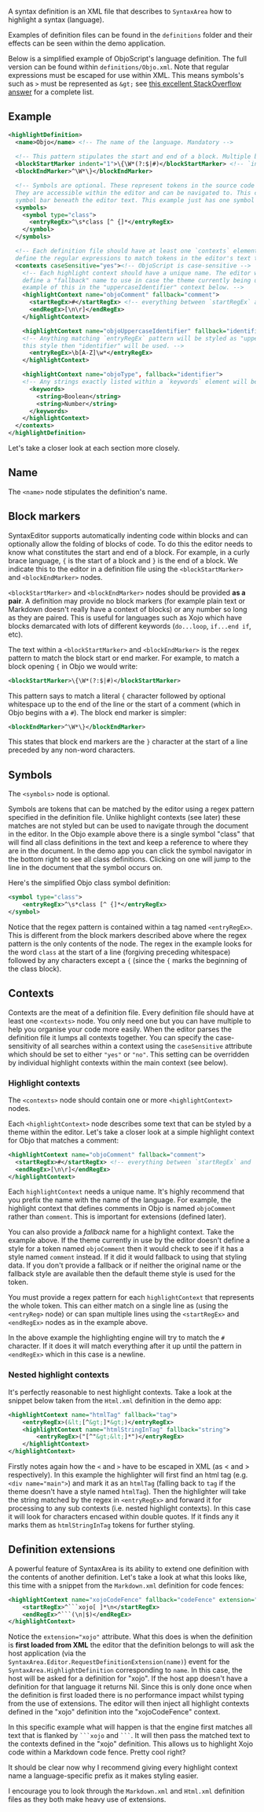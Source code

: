 A syntax definition is an XML file that describes to `SyntaxArea` how to highlight a syntax (language).

Examples of definition files can be found in the `definitions` folder and their effects can be seen within the demo application.

Below is a simplified example of ObjoScript's language definition. The full version can be found within `definitions/Objo.xml`. Note that regular expressions must be escaped for use within XML. This means symbols's such as `>` must be represented as `&gt;` see [this excellent StackOverflow answer][xmlEscapes] for a complete list.

## Example

```xml
<highlightDefinition>
  <name>Objo</name> <!-- The name of the language. Mandatory -->
  
  <!-- This pattern stipulates the start and end of a block. Multiple block start and end tags can be used -->
  <blockStartMarker indent="1">\{\W*(?:$|#)</blockStartMarker> <!-- `indent` stipulates how much to indent. If in doubt, use 1 -->
  <blockEndMarker>^\W*\}</blockEndMarker>

  <!-- Symbols are optional. These represent tokens in the source code that have a semantic meaning. 
  They are accessible within the editor and can be navigated to. This can be seen in the demo application by clicking on the 
  symbol bar beneath the editor text. This example just has one symbol but you can have zero or many. -->
  <symbols>
	<symbol type="class">
	  <entryRegEx>^\s*class [^ {]*</entryRegEx>
	</symbol>
  </symbols>

  <!-- Each definition file should have at least one `contexts` element. Nested within `contexts` are `highlightContext` nodes which 
  define the regular expressions to match tokens in the editor's text that can be styled. You can stipulate the case sensitivity at the `contexts` or `highlightContext` level. -->
  <contexts caseSensitive="yes"><!-- ObjoScript is case-sensitive -->
	<!-- Each highlight context should have a unique name. The editor will look for a style in the current theme matching this name in order to style the token. Themes are encouraged to define a handful of common style names. Thanks to this you can
	define a "fallback" name to use in case the theme currently being used doesn't define a style for "name". You can see an
	example of this in the "uppercaseIdentifier" context below. -->
	<highlightContext name="objoComment" fallback="comment">
	  <startRegEx>#</startRegEx> <!-- everything between `startRegEx` and `endRegEx` will be a "comment" -->
	  <endRegEx>[\n\r]</endRegEx>
	</highlightContext>

	<highlightContext name="objoUppercaseIdentifier" fallback="identifier">
	<!-- Anything matching `entryRegEx` pattern will be styled as "uppercaseIdentifier". If the current theme doesn't define
	this style then "identifier" will be used. -->
	  <entryRegEx>\b[A-Z]\w*</entryRegEx>
	</highlightContext>

	<highlightContext name="objoType", fallback="identifier">
	<!-- Any strings exactly listed within a `keywords` element will be matched.-->
	  <keywords>
		<string>Boolean</string>
		<string>Number</string>
	  </keywords>
	</highlightContext>
  </contexts>
</highlightDefinition>
```

Let's take a closer look at each section more closely.

## Name
The `<name>` node stipulates the definition's name.

## Block markers
SyntaxEditor supports automatically indenting code within blocks and can optionally allow the folding of blocks of code. To do this the editor needs to know what constitutes the start and end of a block. For example, in a curly brace language, `{` is the start of a block and `}` is the end of a block. We indicate this to the editor in a definition file using the `<blockStartMarker>` and `<blockEndMarker>` nodes.

`<blockStartMarker>` and `<blockEndMarker>` nodes should be provided **as a pair**. A definition may provide no block markers (for example plain text or Markdown doesn't really have a context of blocks) or any number so long as they are paired. This is useful for languages such as Xojo which have blocks demarcated with lots of different keywords (`do...loop`, `if...end if`, etc).

The text within a `<blockStartMarker>` and `<blockEndMarker>` is the regex pattern to match the block start or end marker. For example, to match a block opening `{` in Objo we would write:

```xml
<blockStartMarker>\{\W*(?:$|#)</blockStartMarker>
```

This pattern says to match a literal `{` character followed by optional whitespace up to the end of the line or the start of a comment (which in Objo begins with a `#`). The block end marker is simpler:

```xml
<blockEndMarker>^\W*\}</blockEndMarker>
```

This states that block end markers are the `}` character at the start of a line preceded by any non-word characters.

## Symbols
The `<symbols>` node is optional.

Symbols are tokens that can be matched by the editor using a regex pattern specified in the definition file. Unlike highlight contexts (see later) these matches are not styled but can be used to navigate through the document in the editor. In the Objo example above there is a single symbol "class" that will find all class definitions in the text and keep a reference to where they are in the document. In the demo app you can click the symbol navigator in the bottom right to see all class definitions. Clicking on one will jump to the line in the document that the symbol occurs on.

Here's the simplified Objo class symbol definition:

```xml
<symbol type="class">
	<entryRegEx>^\s*class [^ {]*</entryRegEx>
</symbol>
```

Notice that the regex pattern is contained within a tag named `<entryRegEx>`. This is different from the block markers described above where the regex pattern is the only contents of the node. The regex in the example looks for the word `class` at the start of a line (forgiving preceding whitespace) followed by any characters except a `{` (since the `{` marks the beginning of the class block).

## Contexts
Contexts are the meat of a definition file. Every definition file should have at least one `<contexts>` node. You only need one but you can have multiple to help you organise your code more easily. When the editor parses the definition file it lumps all contexts together. You can specify the case-sensitivity of all searches within a context using the `caseSensitive` attribute which should be set to either `"yes"` or `"no"`. This setting can be overridden by individual highlight contexts within the main context (see below).

### Highlight contexts
The `<contexts>` node should contain one or more `<highlightContext>` nodes. 

Each `<highlightContext>` node describes some text that can be styled by a theme within the editor. Let's take a closer look at a simple highlight context for Objo that matches a comment:

```xml
<highlightContext name="objoComment" fallback="comment">
  <startRegEx>#</startRegEx> <!-- everything between `startRegEx` and `endRegEx` will be a "comment" -->
  <endRegEx>[\n\r]</endRegEx>
</highlightContext>
```

Each `highlightContext` needs a unique name. It's highly recommend that you prefix the name with the name of the language. For example, the highlight context that defines comments in Objo is named `objoComment` rather than `comment`. This is important for extensions (defined later).

You can also provide a _fallback_ name for a highlight context. Take the example above. If the theme currently in use by the editor doesn't define a style for a token named `objoComment` then it would check to see if it has a style named `comment` instead. If it did it would fallback to using that styling data. If you don't provide a fallback or if neither the original name or the fallback style are available then the default theme style is used for the token.

You must provide a regex pattern for each `highlightContext` that represents the whole token. This can either match on a single line as (using the `<entryReg>` node) or can span multiple lines using the `<startRegEx>` and `<endRegEx>` nodes as in the example above.

In the above example the highlighting engine will try to match the `#` character. If it does it will match everything after it up until the pattern in `<endRegEx>` which in this case is a newline.

### Nested highlight contexts
It's perfectly reasonable to nest highlight contexts. Take a look at the snippet below taken from the `Html.xml` definition in the demo app:

```xml
<highlightContext name="htmlTag" fallback="tag">
	<entryRegEx>(&lt;[^&gt;]*&gt;)</entryRegEx>
	<highlightContext name="htmlStringInTag" fallback="string">
		<entryRegEx>("[^"&gt;&lt;]*")</entryRegEx>
	</highlightContext>
</highlightContext>
```

Firstly notes again how the `<` and `>` have to be escaped in XML (as &lt; and &gt; respectively). In this example the highlighter will first find an html tag (e.g. `<div name="main">`) and mark it as an `htmlTag` (falling back to `tag` if the theme doesn't have a style named `htmlTag`). Then the highlighter will take the string matched by the regex in `<entryRegEx>` and forward it for processing to any sub contexts (i.e. nested highlight contexts). In this case it will look for characters encased within double quotes. If it finds any it marks them as `htmlStringInTag` tokens for further styling.

## Definition extensions
A powerful feature of SyntaxArea is its ability to extend one definition with the contents of another definition. Let's take a look at what this looks like, this time with a snippet from the `Markdown.xml` definition for code fences:

```xml
<highlightContext name="xojoCodeFence" fallback="codeFence" extension="xojo">
	<startRegEx>^```xojo[ ]*\n</startRegEx>
	<endRegEx>^```(\n|$)</endRegEx>
</highlightContext>
```

Notice the `extension="xojo"` attribute. What this does is when the definition is **first loaded from XML** the editor that the definition belongs to will ask the host application (via the `SyntaxArea.Editor.RequestDefinitionExtension(name)`) event for the `SyntaxArea.HighlightDefinition` corresponding to `name`. In this case, the host will be asked for a definition for "xojo". If the host app doesn't have a definition for that language it returns Nil. Since this is only done once when the definition is first loaded there is no performance impact whilst typing from the use of extensions. The editor will then inject all highlight contexts defined in the "xojo" definition into the "xojoCodeFence" context.

In this specific example what will happen is that the engine first matches all text that is flanked by ```` ```xojo ```` and ```` ``` ````. It will then pass the matched text to the contexts defined in the "xojo" definition. This allows us to highlight Xojo code within a Markdown code fence. Pretty cool right?

It should be clear now why I recommend giving every highlight context name a language-specific prefix as it makes styling easier.

I encourage you to look through the `Markdown.xml` and `Html.xml` definition files as they both make heavy use of extensions.

[xmlEscapes]: https://stackoverflow.com/a/1091953/278816 